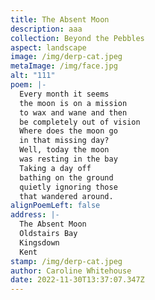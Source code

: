 ```yaml
---
title: The Absent Moon
description: aaa
collection: Beyond the Pebbles
aspect: landscape
image: /img/derp-cat.jpeg
metaImage: /img/face.jpg
alt: "111"
poem: |-
  Every month it seems 
  the moon is on a mission 
  to wax and wane and then 
  be completely out of vision
  Where does the moon go 
  in that missing day?
  Well, today the moon 
  was resting in the bay
  Taking a day off 
  bathing on the ground
  quietly ignoring those
  that wandered around.
alignPoemLeft: false
address: |-
  The Absent Moon
  Oldstairs Bay
  Kingsdown
  Kent
stamp: /img/derp-cat.jpeg
author: Caroline Whitehouse
date: 2022-11-30T13:37:07.347Z
---
```

